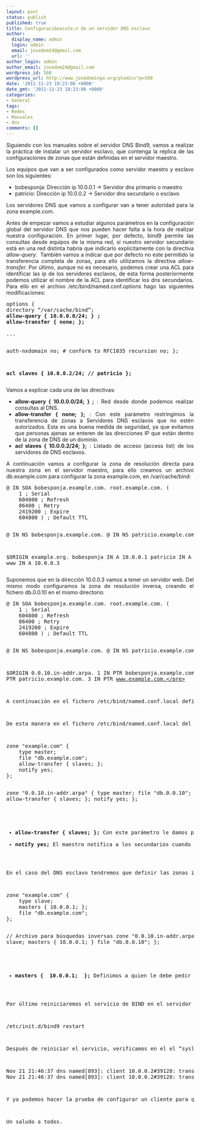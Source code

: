 ```yaml
---
layout: post
status: publish
published: true
title: Configuraci&oacute;n de un servidor DNS esclavo
author:
  display_name: admin
  login: admin
  email: josedom24@gmail.com
  url: ''
author_login: admin
author_email: josedom24@gmail.com
wordpress_id: 560
wordpress_url: http://www.josedomingo.org/pledin/?p=560
date: '2011-11-23 19:23:06 +0000'
date_gmt: '2011-11-23 18:23:06 +0000'
categories:
- General
tags:
- Redes
- Manuales
- dns
comments: []
---
```

<p style="text-align: justify;">Siguiendo con los manuales sobre el servidor DNS Bind9, vamos a realizar la pr&aacute;ctica de instalar un servidor esclavo, que contenga la r&eacute;plica de las configuraciones de zonas que est&aacute;n definidas en el servidor maestro.</p>
<p style="text-align: justify;">Los equipos que van a ser configurados como servidor maestro y esclavo son los siguientes:</p>
<ul>
<li>bobesponja: Direcci&oacute;n ip 10.0.0.1 -> Servidor dns primario o maestro</li>
<li>patricio: Direcci&oacute;n ip 10.0.0.2 -> Servidor dns secundario o esclavo</li>
</ul>
<p style="text-align: justify;">Los servidores DNS que vamos a configurar van a tener autoridad para la zona example.com.</p>
<p style="text-align: justify;"><!--more-->Antes de empezar vamos a estudiar algunos par&aacute;metros en la configuraci&oacute;n global del servidor DNS que nos pueden hacer falta a la hora de realizar nuestra configuraci&oacute;n. En primer lugar, por defecto, bind9 permite las consultas desde equipos de la misma red, si nuestro servidor secundario est&aacute; en una red distinta habr&iacute;a que indicarlo expl&iacute;citamente con la directiva <em>allow-query.&nbsp;</em> Tambi&eacute;n vamos a indicar que por defecto no este permitido la transferencia completa de zonas, para ello utilizamos la directiva <em>allow-transfer. </em>Por &uacute;ltimo, aunque no es necesario, podemos crear una ACL para identificar las ip de los servidores esclavos, de esta forma posteriormente podemos utilizar el nombre de la ACL para identificar los dns secundarios. Para ello en el archivo /etc/bind/named.conf.options hago las siguientes modificaciones:</p>
<pre class="brush: bash; gutter: true; first-line: 1">options {
directory &ldquo;/var/cache/bind&rdquo;;
<strong>allow-query { 10.0.0.0/24; } ;
allow-transfer { none; };
</strong>
...

auth-nxdomain no;    # conform to RFC1035
recursion no;
};

<strong>acl slaves {
10.0.0.2/24;           // patricio
};</strong></pre>
<p>Vamos a explicar cada una de las directivas:</p>
<ul>
<li style="text-align: justify;"><strong>allow-query { 10.0.0.0/24; } ;</strong> : Red desde donde podemos realizar consultas al DNS.</li>
<li style="text-align: justify;"><strong>allow-transfer { none; };</strong> : Con este par&aacute;metro restringimos la transferencia de zonas a Servidores DNS esclavos que no est&eacute;n autorizados. Esta es una buena medida de seguridad, ya que evitamos que personas ajenas se enteren de las direcciones IP que est&aacute;n dentro de la zona de DNS de un dominio.</li>
<li style="text-align: justify;"><strong>acl slaves { 10.0.0.2/24; };</strong> : Listado de acceso (access list) de los servidores de DNS esclavos.</li>
</ul>
<p style="text-align: justify;">A continuaci&oacute;n vamos a configurar la zona de resoluci&oacute;n directa para nuestra zona en el servidor maestro, para ello creamos un archivo db.example.com para configurar la zona example.com, en /var/cache/bind:</p>
<pre class="brush: applescript; gutter: true; first-line: 1">@ IN SOA bobesponja.example.com. root.example.com. (
    1 ; Serial
    604800 ; Refresh
    86400 ; Retry
    2419200 ; Expire
    604800 ) ; Default TTL

@   IN NS bobesponja.example.com.
@   IN NS patricio.example.com.

$ORIGIN example.org.
bobesponja       IN A 10.0.0.1
patricio	 IN A 10.0.0.2
www              IN A 10.0.0.3</pre>
<p style="text-align: justify;">Suponemos que en la direcci&oacute;n 10.0.0.3 vamos a tener un servidor web. Del mismo modo configuramos la zona de resoluci&oacute;n inversa, creando el fichero db.0.0.10 en el mismo directorio:</p>
<pre class="brush: applescript; gutter: true; first-line: 1">@ IN SOA bobesponja.example.com. root.example.com. (
    1 ; Serial
    604800 ; Refresh
    86400 ; Retry
    2419200 ; Expire
    604800 ) ; Default TTL

@    IN NS bobesponja.example.com.
@    IN NS patricio.example.com.

$ORIGIN 0.0.10.in-addr.arpa.
1      IN PTR bobesponja.example.com.
2      IN PTR patricio.example.com.
3      IN PTR www.example.com.</pre>
<p style="text-align: justify;">A continuaci&oacute;n en el fichero /etc/bind/named.conf.local definimos las zonas indicando quien puede hacer una petici&oacute;n de resoluci&oacute;n de nombre al dominio y a quien le damos permiso para que pueda copiar las zonas, que en este caso solo seria a los servidores de DNS esclavos.</p>
<p style="text-align: justify;">De esta manera en el fichero /etc/bind/named.conf.local del servidor maestro:</p>
<pre class="brush: applescript; gutter: true; first-line: 1">zone "example.com" {
    type master;
    file "db.example.com";
    allow-transfer { slaves; };
    notify yes;
};

zone "0.0.10.in-addr.arpa" {
    type master;
    file "db.0.0.10";
    allow-transfer { slaves; };
    notify yes;
};</pre>
<ul>
<li style="text-align: justify;"><strong>allow-transfer { slaves; };</strong> Con este par&aacute;metro le damos permiso a los servidores esclavos de DNS que puedan hacer una copia de la zona de DNS</li>
<li style="text-align: justify;"><strong>notify yes;</strong> El maestro notifica a los secundarios cuando se realicen cambios en sus registros.</li>
</ul>
<p style="text-align: justify;">En el caso del DNS esclavo tendremos que definir las zonas indicando donde se encuentra en DNS maestro, el fichero /etc/bind/named.conf.local del servidor esclavo quedar&iacute;a de la siguiente forma:</p>
<pre class="brush: applescript; gutter: true; first-line: 1">zone "example.com" {
    type slave;
    masters { 10.0.0.1; };
    file "db.example.com";
};

// Archivo para b&uacute;squedas inversas
zone "0.0.10.in-addr.arpa" {
    type slave;
    masters { 10.0.0.1; }
    file "db.0.0.10";
};</pre>
<ul>
<li style="text-align: justify;"><strong>masters {&nbsp; 10.0.0.1;&nbsp; };</strong> Definimos a quien le debe pedir una copia de la zona de DNS para el dominio example.com que en nuestro caso seria el servidor de DNS primario.</li>
</ul>
<p style="text-align: justify;">Por &uacute;ltimo reiniciaremos el servicio de BIND en el servidor primario de DNS antes que los secundarios. Esto lo hacemos con el siguiente comando:</p>
<pre class="brush: applescript; gutter: false; first-line: 1">/etc/init.d/bind9 restart</pre>
<p style="text-align: justify;">Despu&eacute;s de reiniciar el servicio, verificamos en el el &ldquo;syslog&rdquo; que nuestros servidores de DNS secundarios est&eacute;n copiando la zona de DNS para example.com. Encontraremos un registro similar a este:</p>
<pre class="brush: applescript; gutter: true; first-line: 1">Nov 21 21:46:37 dns named[893]: client 10.0.0.2#39128: transfer of 'example.com/IN': IXFR started
Nov 21 21:46:37 dns named[893]: client 10.0.0.2#39128: transfer of 'example.com/IN': IXFR ended</pre>
<p style="text-align: justify;">Y ya podemos hacer la prueba de configurar un cliente para que use como servidores DNS nuestras m&aacute;quinas bobesponja y patricio, y comprobar que si alguna de las dos est&aacute;n apagadas, la otra es la que resuelve.</p>
<p>Un saludo a todos.</p>
